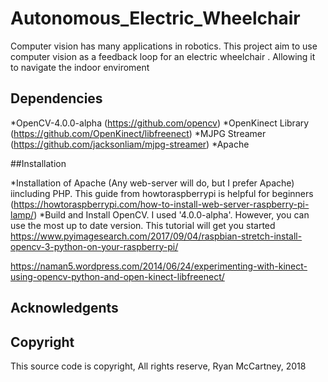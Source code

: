 # Autonomous_Electric_Wheelchair
Computer vision has many applications in robotics. This project aim to use computer vision as a feedback loop for an electric wheelchair . Allowing it to navigate the indoor enviroment

## Dependencies
*OpenCV-4.0.0-alpha (https://github.com/opencv)
*OpenKinect Library (https://github.com/OpenKinect/libfreenect)
*MJPG Streamer (https://github.com/jacksonliam/mjpg-streamer)
*Apache 


##Installation

*Installation of Apache (Any web-server will do, but I prefer Apache) iincluding PHP. This guide from howtoraspberrypi is helpful for beginners (https://howtoraspberrypi.com/how-to-install-web-server-raspberry-pi-lamp/)
*Build and Install OpenCV. I used '4.0.0-alpha'. However, you can use the most up to date version. This tutorial will get you started https://www.pyimagesearch.com/2017/09/04/raspbian-stretch-install-opencv-3-python-on-your-raspberry-pi/

https://naman5.wordpress.com/2014/06/24/experimenting-with-kinect-using-opencv-python-and-open-kinect-libfreenect/





## Acknowledgents

## Copyright
This source code is copyright, All rights reserve, Ryan McCartney, 2018



